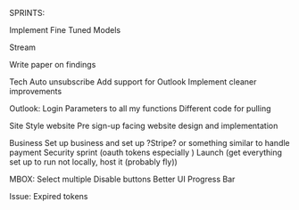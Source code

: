 SPRINTS:


Implement Fine Tuned Models

Stream 

Write paper on findings

Tech
Auto unsubscribe
Add support for Outlook
Implement cleaner improvements

Outlook:
Login
Parameters to all my functions
Different code for pulling

Site
Style website 
Pre sign-up facing website design and implementation 

Business
Set up business and set up ?Stripe? or something similar to handle payment 
Security sprint (oauth tokens especially )
Launch (get everything set up to run not locally, host it (probably fly))


MBOX:
Select multiple
Disable buttons
Better UI
Progress Bar



Issue: Expired tokens
